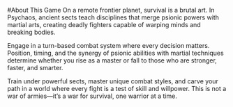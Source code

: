 #About This Game
On a remote frontier planet, survival is a brutal art. In Psychaos, ancient sects teach disciplines that merge psionic powers with martial arts, creating deadly fighters capable of warping minds and breaking bodies.

Engage in a turn-based combat system where every decision matters. Position, timing, and the synergy of psionic abilities with martial techniques determine whether you rise as a master or fall to those who are stronger, faster, and smarter.

Train under powerful sects, master unique combat styles, and carve your path in a world where every fight is a test of skill and willpower. This is not a war of armies—it’s a war for survival, one warrior at a time.
